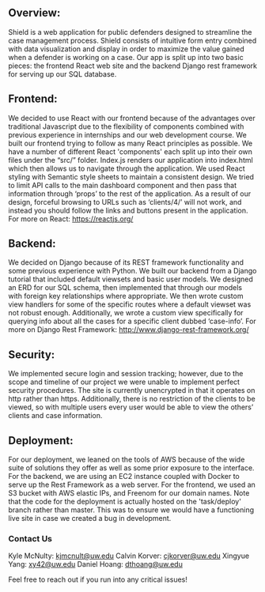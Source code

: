 ## Overview:
   Shield is a web application for public defenders designed to streamline the case management process. Shield consists of intuitive form entry combined with data visualization and display in order to maximize the value gained when a defender is working on a case. Our app is split up into two basic pieces: the frontend React web site and the backend Django rest framework for serving up our SQL database. 


## Frontend:
   We decided to use React with our frontend because of the advantages over traditional Javascript due to the flexibility of components combined with previous experience in internships and our web development course. We built our frontend trying to follow as many React principles as possible. We have a number of different React 'components' each split up into their own files under the “src/” folder.  Index.js renders our application into index.html which then allows us to navigate through the application. We used React styling with Semantic style sheets to maintain a consistent design. We tried to limit API calls to the main dashboard component and then pass that information through ‘props’ to the rest of the application. As a result of our design, forceful browsing to URLs such as ‘clients/4/’ will not work, and instead you should follow the links and buttons present in the application.
For more on React: https://reactjs.org/

## Backend:
   We decided on Django because of its REST framework functionality and some previous experience with Python. We built our backend from a Django tutorial that included default viewsets and basic user models. We designed an ERD for our SQL schema, then implemented that through our models with foreign key relationships where appropriate. We then wrote custom view handlers for some of the specific routes where a default viewset was not robust enough. Additionally, we wrote a custom view specifically for querying info about all the cases for a specific client dubbed ‘case-info’. 
For more on Django Rest Framework: http://www.django-rest-framework.org/

## Security:
   We implemented secure login and session tracking; however, due to the scope and timeline of our project we were unable to implement perfect security procedures. The site is currently unencrypted in that it operates on http rather than https. Additionally, there is no restriction of the clients to be viewed, so with multiple users every user would be able to view the others’ clients and case information. 

## Deployment:
   For our deployment, we leaned on the tools of AWS because of the wide suite of solutions they offer as well as some prior exposure to the interface. For the backend, we are using an EC2 instance coupled with Docker to serve up the Rest Framework as a web server. For the frontend, we used an S3 bucket with AWS elastic IPs, and Freenom for our domain names. Note that the code for the deployment is actually hosted on the 'task/deploy' branch rather than master. This was to ensure we would have a functioning live site in case we created a bug in development.


### Contact Us
Kyle McNulty: kjmcnult@uw.edu
Calvin Korver: cjkorver@uw.edu
Xingyue Yang: xy42@uw.edu
Daniel Hoang: dthoang@uw.edu

Feel free to reach out if you run into any critical issues!
